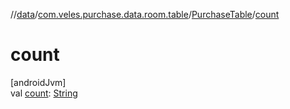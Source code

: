 //[data](../../../index.md)/[com.veles.purchase.data.room.table](../index.md)/[PurchaseTable](index.md)/[count](count.md)

# count

[androidJvm]\
val [count](count.md): [String](https://kotlinlang.org/api/latest/jvm/stdlib/kotlin/-string/index.html)
